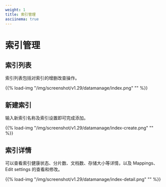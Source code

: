 ```yaml
---
weight: 1
title: 索引管理
asciinema: true
---
```


# 索引管理

## 索引列表

索引列表包括对索引的增删改查操作。

{{% load-img "/img/screenshot/v1.29/datamanage/index.png" "" %}}

## 新建索引

输入新索引名称及索引设置即可完成添加。

{{% load-img "/img/screenshot/v1.29/datamanage/index-create.png" "" %}}

## 索引详情

可以查看索引健康状态、分片数、文档数、存储大小等详情，以及 Mappings、Edit settings 的查看和修改。

{{% load-img "/img/screenshot/v1.29/datamanage/index-detail.png" "" %}}
